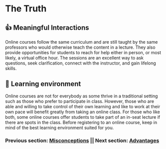 # The Truth

## :+1: Meaningful Interactions

Online courses follow the same curriculum and are still taught by the same professors who would otherwise teach the content in a lecture. They also provide opportunities for students to reach for help either in person, or most likely, a virtual office hour.  The sessions are an excellent way to ask questions, seek clarification, connect with the instructor, and gain lifelong skills.


## :thought_balloon: Learning environment

Online courses are not for everybody as some thrive in a traditional setting such as those who prefer to participate in class. However, those who are able and willing to take control of their own learning and like to work at their own pace will benefit greatly from taking an online class. For those who like both, some online courses offer students to take part of an in-seat lecture if there are spots in the class. Before registering to an online course, keep in mind of the best learning environment suited for you. 

### Previous section: [Misconceptions](../Chapters/Misconceptions.md)    ||    Next section: [Advantages](../Chapters/Advantages.md)
